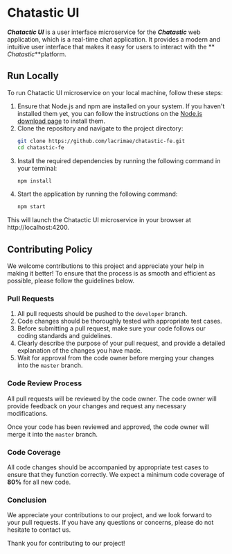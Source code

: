 # Chatastic UI

**_Chatactic UI_** is a user interface microservice for the **_Chatastic_** web application, which is a real-time chat
application. It provides a modern and intuitive user interface that makes it easy for users to interact with the **
_Chatastic_**platform.

## Run Locally

To run Chatactic UI microservice on your local machine, follow these steps:

1. Ensure that Node.js and npm are installed on your system. If you haven't installed them yet, you can follow the
   instructions on the [Node.js download page](https://nodejs.org/en/download) to install them.
2. Clone the repository and navigate to the project directory:
    ```bash
    git clone https://github.com/lacrimae/chatastic-fe.git
    cd chatastic-fe
    ```
3. Install the required dependencies by running the following command in your terminal:
    ```bash
    npm install
    ```
4. Start the application by running the following command:
    ```bash
    npm start
    ```

This will launch the Chatactic UI microservice in your browser at http://localhost:4200.

## Contributing Policy

We welcome contributions to this project and appreciate your help in making it better! To ensure that the process is as
smooth and efficient as possible, please follow the guidelines below.

### Pull Requests

1. All pull requests should be pushed to the `developer` branch.
2. Code changes should be thoroughly tested with appropriate test cases.
3. Before submitting a pull request, make sure your code follows our coding standards and guidelines.
4. Clearly describe the purpose of your pull request, and provide a detailed explanation of the changes you have made.
5. Wait for approval from the code owner before merging your changes into the `master` branch.

### Code Review Process

All pull requests will be reviewed by the code owner. The code owner will provide feedback on your changes and request
any necessary modifications.

Once your code has been reviewed and approved, the code owner will merge it into the `master` branch.

### Code Coverage

All code changes should be accompanied by appropriate test cases to ensure that they function correctly. We expect a
minimum code coverage of **80%** for all new code.

### Conclusion

We appreciate your contributions to our project, and we look forward to your pull requests. If you have any questions or
concerns, please do not hesitate to contact us.

Thank you for contributing to our project!
